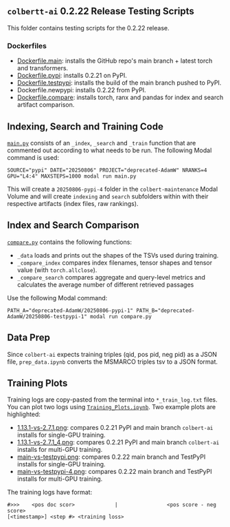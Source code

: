## `colbertt-ai` 0.2.22 Release Testing Scripts

This folder contains testing scripts for the 0.2.22 release. 

### Dockerfiles

- [Dockerfile.main](https://github.com/vishalbakshi/colbert-maintenance/blob/main/0.2.22/Dockerfile.main): installs the GitHub repo's main branch + latest torch and transformers.
- [Dockerfile.pypi](https://github.com/vishalbakshi/colbert-maintenance/blob/main/0.2.22/Dockerfile.pypi): installs 0.2.21 on PyPI.
- [Dockerfile.testpypi](https://github.com/vishalbakshi/colbert-maintenance/blob/main/0.2.22/Dockerfile.testpypi): installs the build of the main branch pushed to PyPI.
- Dockerfile.newpypi: installs 0.2.22 from PyPI.
- [Dockerfile.compare](https://github.com/vishalbakshi/colbert-maintenance/blob/main/0.2.22/Dockerfile.compare): installs torch, ranx and pandas for index and search artifact comparison.

## Indexing, Search and Training Code

[`main.py`](https://github.com/vishalbakshi/colbert-maintenance/blob/main/0.2.22/main.py) consists of an `_index`, `_search` and `_train` function that are commented out according to what needs to be run. The following Modal command is used:

```
SOURCE="pypi" DATE="20250806" PROJECT="deprecated-AdamW" NRANKS=4 GPU="L4:4" MAXSTEPS=1000 modal run main.py
```

This will create a `20250806-pypi-4` folder in the `colbert-maintenance` Modal Volume and will create `indexing` and `search` subfolders within with their respective artifacts (index files, raw rankings).

## Index and Search Comparison

[`compare.py`](https://github.com/vishalbakshi/colbert-maintenance/blob/main/0.2.22/compare.py) contains the following functions:

- `_data` loads and prints out the shapes of the TSVs used during training.
- `_compare_index` compares index filenames, tensor shapes and tensor value (with `torch.allclose`).
- `_compare_search` compares aggregate and query-level metrics and calculates the average number of different retrieved passages

Use the following Modal command:

```
PATH_A="deprecated-AdamW/20250806-pypi-1" PATH_B="deprecated-AdamW/20250806-testpypi-1" modal run compare.py
```

## Data Prep

Since `colbert-ai` expects training triples (qid, pos pid, neg pid) as a JSON file, `prep_data.ipynb` converts the MSMARCO triples tsv to a JSON format.

## Training Plots

Training logs are copy-pasted from the terminal into `*_train_log.txt` files. You can plot two logs using [`Training_Plots.ipynb`](https://github.com/vishalbakshi/colbert-maintenance/blob/main/0.2.22/Training_Plots.ipynb). Two example plots are highlighted:

- [1.13.1-vs-2.7.1.png](https://github.com/vishalbakshi/colbert-maintenance/blob/main/0.2.22/1.13.1-vs-2.7.1.png): compares 0.2.21 PyPI and main branch `colbert-ai` installs for single-GPU training.
- [1.13.1-vs-2.7.1_4.png](https://github.com/vishalbakshi/colbert-maintenance/blob/main/0.2.22/1.13.1-vs-2.7.1_4.png): compares 0.2.21 PyPI and main branch `colbert-ai` installs for multi-GPU training.
- [main-vs-testpypi.png](https://github.com/vishalbakshi/colbert-maintenance/blob/main/0.2.22/main-vs-testpypi.png): compares 0.2.22 main branch and TestPyPI installs for single-GPU training.
- [main-vs-testpypi-4.png](https://github.com/vishalbakshi/colbert-maintenance/blob/main/0.2.22/main-vs-testpypi-4.png): compares 0.2.22 main branch and TestPyPI installs for multi-GPU training.

The training logs have format:

```
#>>>    <pos doc scor>             |                <pos score - neg score>
[<timestamp>] <step #> <training loss>
```